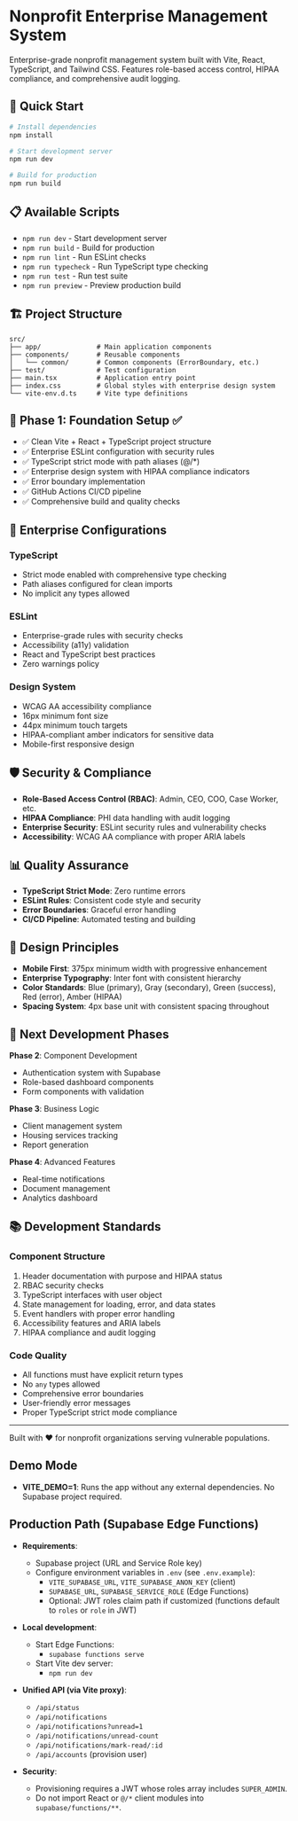 # Nonprofit Enterprise Management System

Enterprise-grade nonprofit management system built with Vite, React, TypeScript, and Tailwind CSS. Features role-based access control, HIPAA compliance, and comprehensive audit logging.

## 🚀 Quick Start

```bash
# Install dependencies
npm install

# Start development server
npm run dev

# Build for production
npm run build
```

## 📋 Available Scripts

- `npm run dev` - Start development server
- `npm run build` - Build for production
- `npm run lint` - Run ESLint checks
- `npm run typecheck` - Run TypeScript type checking
- `npm run test` - Run test suite
- `npm run preview` - Preview production build

## 🏗️ Project Structure

```
src/
├── app/              # Main application components
├── components/       # Reusable components
│   └── common/       # Common components (ErrorBoundary, etc.)
├── test/             # Test configuration
├── main.tsx          # Application entry point
├── index.css         # Global styles with enterprise design system
└── vite-env.d.ts     # Vite type definitions
```

## 🎯 Phase 1: Foundation Setup ✅

- ✅ Clean Vite + React + TypeScript project structure
- ✅ Enterprise ESLint configuration with security rules
- ✅ TypeScript strict mode with path aliases (@/*)
- ✅ Enterprise design system with HIPAA compliance indicators
- ✅ Error boundary implementation
- ✅ GitHub Actions CI/CD pipeline
- ✅ Comprehensive build and quality checks

## 🔧 Enterprise Configurations

### TypeScript
- Strict mode enabled with comprehensive type checking
- Path aliases configured for clean imports
- No implicit any types allowed

### ESLint
- Enterprise-grade rules with security checks
- Accessibility (a11y) validation
- React and TypeScript best practices
- Zero warnings policy

### Design System
- WCAG AA accessibility compliance
- 16px minimum font size
- 44px minimum touch targets
- HIPAA-compliant amber indicators for sensitive data
- Mobile-first responsive design

## 🛡️ Security & Compliance

- **Role-Based Access Control (RBAC)**: Admin, CEO, COO, Case Worker, etc.
- **HIPAA Compliance**: PHI data handling with audit logging
- **Enterprise Security**: ESLint security rules and vulnerability checks
- **Accessibility**: WCAG AA compliance with proper ARIA labels

## 📊 Quality Assurance

- **TypeScript Strict Mode**: Zero runtime errors
- **ESLint Rules**: Consistent code style and security
- **Error Boundaries**: Graceful error handling
- **CI/CD Pipeline**: Automated testing and building

## 🎨 Design Principles

- **Mobile First**: 375px minimum width with progressive enhancement
- **Enterprise Typography**: Inter font with consistent hierarchy
- **Color Standards**: Blue (primary), Gray (secondary), Green (success), Red (error), Amber (HIPAA)
- **Spacing System**: 4px base unit with consistent spacing throughout

## 🚀 Next Development Phases

**Phase 2**: Component Development
- Authentication system with Supabase
- Role-based dashboard components
- Form components with validation

**Phase 3**: Business Logic
- Client management system
- Housing services tracking
- Report generation

**Phase 4**: Advanced Features
- Real-time notifications
- Document management
- Analytics dashboard

## 📚 Development Standards

### Component Structure
1. Header documentation with purpose and HIPAA status
2. RBAC security checks
3. TypeScript interfaces with user object
4. State management for loading, error, and data states
5. Event handlers with proper error handling
6. Accessibility features and ARIA labels
7. HIPAA compliance and audit logging

### Code Quality
- All functions must have explicit return types
- No `any` types allowed
- Comprehensive error boundaries
- User-friendly error messages
- Proper TypeScript strict mode compliance

---

Built with ❤️ for nonprofit organizations serving vulnerable populations.

## Demo Mode

- **VITE_DEMO=1**: Runs the app without any external dependencies. No Supabase project required.

## Production Path (Supabase Edge Functions)

- **Requirements**:
  - Supabase project (URL and Service Role key)
  - Configure environment variables in `.env` (see `.env.example`):
    - `VITE_SUPABASE_URL`, `VITE_SUPABASE_ANON_KEY` (client)
    - `SUPABASE_URL`, `SUPABASE_SERVICE_ROLE` (Edge Functions)
    - Optional: JWT roles claim path if customized (functions default to `roles` or `role` in JWT)

- **Local development**:
  - Start Edge Functions:
    - `supabase functions serve`
  - Start Vite dev server:
    - `npm run dev`

- **Unified API (via Vite proxy)**:
  - `/api/status`
  - `/api/notifications`
  - `/api/notifications?unread=1`
  - `/api/notifications/unread-count`
  - `/api/notifications/mark-read/:id`
  - `/api/accounts` (provision user)

- **Security**:
  - Provisioning requires a JWT whose roles array includes `SUPER_ADMIN`.
  - Do not import React or `@/*` client modules into `supabase/functions/**`.